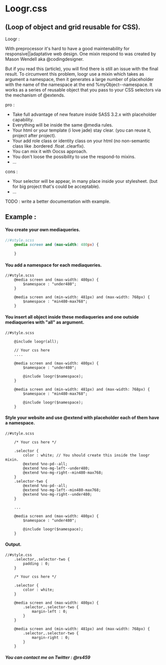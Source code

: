 # Loogr.css

(Loop of object and grid reusable for CSS).
----------
Loogr :

With preprocessor it's hard to have a good maintenability for responsive||adaptative web design. One mixin respond to was created by Mason Wendell aka @codingdesigner.

But if you read this (article), you will find there is still an issue with the final result. To circumvent this problem, loogr use a mixin which takes as argument a namespace, then it generates a large number of placeholder with the name of the namespace at the end %myObject--namespace. It works as a series of reusable object that you pass to your CSS selectors via the mechanism of @extends.

pro :

- Take full advantage of new feature inside SASS 3.2.x with placeholder capability.
- Everything will be inside the same @media rules.
- Your html or your template (i love jade) stay clear. (you can reuse it, project after project).
- Your add role class or identity class on your html (no non-semantic class like .bordered .float .clearfix).
- You can mix it with Oocss approach.
- You don't loose the possibility to use the respond-to mixins.
- ...

cons :

- Your selector will be appear, in many place inside your stylesheet. (but for big project that's could be acceptable).
- ...

TODO : write a better documentation with example.

## Example :

#### You create your own mediaqueries.

```scss
//#style.scss
    @media screen and (max-width: 480px) {

    }
```
#### You add a namespace for each mediaqueries.

```
//#style.scss
    @media screen and (max-width: 480px) {
        $namespace : "under480";  
    }

    @media screen and (min-width: 481px) and (max-width: 768px) {
        $namespace : "min480-max768";
    }
```

#### You insert all object inside these mediaqueries and one outside mediaqueries with "all" as argument.

```
//#style.scss

    @include loogr(all);

    // Your css here 
    ....

    @media screen and (max-width: 480px) {
        $namespace : "under480";

        @include loogr($namespace);
    }

    @media screen and (min-width: 481px) and (max-width: 768px) {
        $namespace : "min480-max768";

        @include loogr($namespace);
    }
```

#### Style your website and use @extend with placeholder each of them have a namespace.

```
//#style.scss

    /* Your css here */

    .selector {
        color : white; // You should create this inside the loogr mixin.
        @extend %no-pd--all;
        @extend %no-mg-left--under480;
        @extend %no-mg-right--min480-max768;
    }
    .selector-two {
        @extend %no-pd--all;
        @extend %no-mg-left--min480-max768;
        @extend %no-mg-right--under480;
    }

    ...

    @media screen and (max-width: 480px) {
        $namespace : "under480";

        @include loogr($namespace);
    }
```

#### Output.

```
//#style.css
    .selector,.selector-two {
        padding : 0;
    }

    /* Your css here */

    .selector {
        color : white;
    }

    @media screen and (max-width: 480px) {
        .selector,.selector-two {
            margin-left : 0;
        }
    }

    @media screen and (min-width: 481px) and (max-width: 768px) {
        .selector,.selector-two {
            margin-right : 0;
        }
    }
```
##### You can contact me on Twitter : @rs459